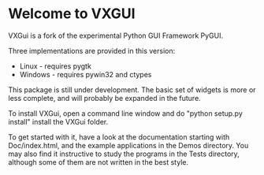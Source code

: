 Welcome to VXGUI
================

VXGui is a fork of the experimental Python GUI Framework PyGUI.

Three implementations are provided in this version: 

* Linux - requires pygtk
* Windows - requires pywin32 and ctypes

This package is still under development. The basic set of widgets is
more or less complete, and will probably be expanded in the future.

To install VXGui, open a command line window and do "python setup.py install" install the VXGui folder.

To get started with it, have a look at the documentation starting with
Doc/index.html, and the example applications in the Demos directory.
You may also find it instructive to study the programs in the Tests
directory, although some of them are not written in the best style.

